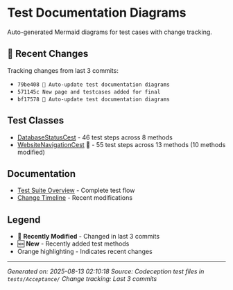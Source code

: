 # Test Documentation Diagrams

Auto-generated Mermaid diagrams for test cases with change tracking.

## 🔄 Recent Changes

Tracking changes from last 3 commits:
- `79be408 🤖 Auto-update test documentation diagrams`
- `571145c New page and testcases added for final`
- `bf17578 🤖 Auto-update test documentation diagrams`

## Test Classes

- [DatabaseStatusCest](databasestatuscest.md) - 46 test steps across 8 methods
- [WebsiteNavigationCest](websitenavigationcest.md) 🔄 - 55 test steps across 13 methods (10 methods modified)

## Documentation

- [Test Suite Overview](overview.md) - Complete test flow
- [Change Timeline](changelog.md) - Recent modifications

## Legend

- 🔄 **Recently Modified** - Changed in last 3 commits
- 🆕 **New** - Recently added test methods
- Orange highlighting - Indicates recent changes

---

*Generated on: 2025-08-13 02:10:18*
*Source: Codeception test files in `tests/Acceptance/`*
*Change tracking: Last 3 commits*
